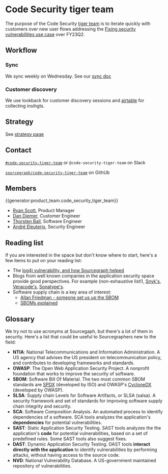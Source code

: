 # Code Security tiger team

The purpose of the Code Security [tiger team](https://en.wikipedia.org/wiki/Tiger_team) is to iterate quickly with customers over new user flows addressing the [Fixing security vulnerabilities use case](../../../../../strategy-goals/strategy/use-cases/fixing-security-vulnerabilities.md) over FY23Q2.

## Workflow

### Sync

We sync weekly on Wednesday. See our [sync doc](https://docs.google.com/document/d/1r7wiK8F8AQvvnv5YMRAeqNLDS4WkDSvGvbGQVsX1xis/edit#)

### Customer discovery

We use lookback for customer discovery sessions and [airtable](https://airtable.com/appNsjegbsi2XumCg/tblam1hdUFUSFLzyS/viwTBDtytBqAxoZ40?blocks=hide) for collecting insihgts.

## Strategy

See [strategy page](../../../../../strategy-goals/strategy/code-graph/code-security-tiger-team/index.md)

## Contact

[`#code-security-tiger-team`](https://sourcegraph.slack.com/archives/C03DWADAG8M) or `@code-security-tiger-team` on Slack

[`sourcegraph/code-security-tiger-team`](https://github.com/orgs/sourcegraph/teams/code-security-tiger-team) on GithUb

## Members

{{generator:product_team.code_security_tiger_team}}

- [Ryan Scott](../../../../../team/index.md#ryan-scott), Product Manager
- [Dan Diemer](../../../../../team/index.md#dan-diemer), Customer Engineer
- [Thorsten Ball](../../../../../team/index.md#thorsten-ball), Software Engineer
- [André Eleuterio](../../../../../team/index.md#andré-eleuterio), Security Engineer

## Reading list

If you are interested in the space but don't know where to start, here's a few items to put on your reading list:

- The [log4j vulnerability, and how Sourcegraph helped](https://about.sourcegraph.com/blog/log4j-log4shell-0-day/)
- Blogs from well known companies in the application security space provide good perspectives. For example (non-exhaustive list!), [Snyk's](https://snyk.io/blog/), [Veracode's](https://www.veracode.com/blog), [Sonatype's](https://blog.sonatype.com/).
- Software supply chain is a key area of interest:
  - [Allan Friedman - someone set us up the SBOM](https://www.youtube.com/watch?v=9j1KYLfklMQ)
  - [SBOMs explained](https://guides.sonatype.com/foundations/devops/sboms-explained/)

## Glossary

We try not to use acronyms at Sourcegaph, but there's a lot of them in security. Here's a list that could be useful to Sourcegraphers new to the field:

- **NTIA**: National Telecommunications and Information Administration. A US agency that advises the US president on telecommunication policy, and contributes to developing frameworks and standards.
- **OWASP**: The Open Web Application Security Project. A nonprofit foundation that works to improve the security of software.
- **SBOM**: Software Bill Of Material. The two most common SBOM standards are [SPDX](https://spdx.dev/) (developed by ISO) and OWASP's [CycloneDX](https://cyclonedx.org/) (developed by OWASP).
- **SLSA**: Supply chain Levels for Software Artifacts, or SLSA (salsa). A security framework and set of standards for improving software supply chain integrity and security.
- **SCA**: Software Composition Analysis. An automated process to identify dependencies of a software. SCA tools analyzes the application's **dependencies** for potential vulnerabilities.
- **SAST**: Static Application Security Testing. SAST tools analyzes the the application's **code** for potential vulnerabilities, based on a set of predefined rules. Some SAST tools also suggest fixes.
- **DAST**: Dynamic Application Security Testing. DAST tools **interact directly with the application** to identify vulnerabilities by performing attacks, without having access to the source code.
- **NVD**: National Vulnerability Database. A US-government maintained repository of vulnerabilities.
